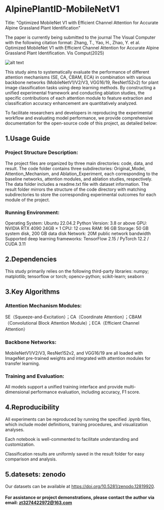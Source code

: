 # AlpinePlantID-MobileNetV1
Title: "Optimized MobileNet V1 with Efficient Channel Attention for Accurate Alpine Grassland Plant Identification"

The paper is currently being submitted to the journal The Visual Computer with the following citation format: Zhang, T., Yao, H., Zhao, Y. et al. Optimized MobileNet V1 with Efficient Channel Attention for Accurate Alpine Grassland Plant Identification. Vis Comput(2025)

![alt text](fig5-1.png)

This study aims to systematically evaluate the performance of different attention mechanisms (SE, CA, CBAM, ECA) in combination with various backbone networks (MobileNetV1/V2/V3, VGG16/19, ResNet152v2) for plant image classification tasks using deep learning methods. By constructing a unified experimental framework and conducting ablation studies, the specific contributions of each attention module to feature extraction and classification accuracy enhancement are quantitatively analyzed.

To facilitate researchers and developers in reproducing the experimental workflow and evaluating model performance, we provide comprehensive documentation for the open-source code of this project, as detailed below:

## 1.Usage Guide

### Project Structure Description:

The project files are organized by three main directories: code, data, and result. 
The code folder contains three subdirectories: Original_Model, Attention_Mechanism, and Ablation_Experiment, each corresponding to the baseline networks, attention modules, and ablation studies, respectively. 
The data folder includes a readme.txt file with dataset information. 
The result folder mirrors the structure of the code directory with matching subdirectories to store the corresponding experimental outcomes for each module of the project.

### Running Environment:
Operating System: Ubuntu 22.04.2
Python Version: 3.8 or above
GPU: NVIDIA RTX 4090 24GB × 1
CPU: 12 cores
RAM: 96 GB
Storage: 50 GB system disk, 200 GB data disk
Network: 20M public network bandwidth
Supported deep learning frameworks: TensorFlow 2.15 / PyTorch 12.2 / CUDA 3.11

## 2.Dependencies

This study primarily relies on the following third-party libraries: numpy; matplotlib; tensorflow or torch; opencv-python; scikit-learn; seaborn


## 3.Key Algorithms

### Attention Mechanism Modules:

SE（Squeeze-and-Excitation）；CA（Coordinate Attention）；CBAM（Convolutional Block Attention Module）；ECA（Efficient Channel Attention）

### Backbone Networks:

MobileNetV1/V2/V3, ResNet152v2, and VGG16/19 are all loaded with ImageNet pre-trained weights and integrated with attention modules for transfer learning.

### Training and Evaluation:


All models support a unified training interface and provide multi-dimensional performance evaluation, including accuracy, F1 score.



## 4.Reproducibility

All experiments can be reproduced by running the specified .ipynb files, which include model definitions, training procedures, and visualization analyses.

Each notebook is well-commented to facilitate understanding and customization.

Classification results are uniformly saved in the result folder for easy comparison and analysis.

## 5.datesets: zenodo
Our datasets can be available at https://doi.org/10.5281/zenodo.12819920.

#### For assistance or project demonstrations, please contact the author via email: zt3274422972@163.com
